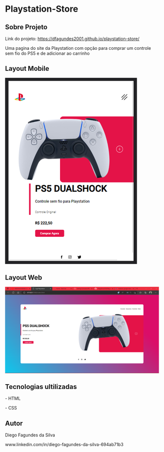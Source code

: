 # Playstation-Store
## Sobre Projeto
Link do projeto: https://dfagundes2001.github.io/playstation-store/

Uma pagina do site da Playstation com opção para comprar um controle sem fio do PS5 e de adicionar ao carrinho

## Layout Mobile
<img src="https://github.com/DiegoSilva1919/Playstation-Store/blob/master/assets/Captura%20de%20tela%202022-12-12%20183644.png?raw=true">

## Layout  Web
<img src="https://github.com/DiegoSilva1919/Playstation-Store/blob/master/assets/Captura%20de%20tela%202022-12-12%20184857.png?raw=true">

## Tecnologias ultilizadas
<p>- HTML </p>
<p>- CSS </p>
<h2> Autor </h2>
<p>Diego Fagundes da Silva</p>
www.linkedin.com/in/diego-fagundes-da-silva-694ab71b3
